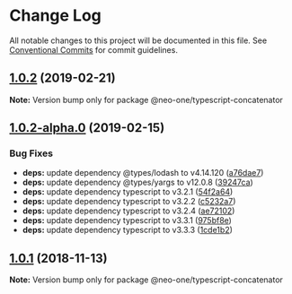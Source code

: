 # Change Log

All notable changes to this project will be documented in this file.
See [Conventional Commits](https://conventionalcommits.org) for commit guidelines.

## [1.0.2](https://github.com/neo-one-suite/neo-one/compare/@neo-one/typescript-concatenator@1.0.2-alpha.0...@neo-one/typescript-concatenator@1.0.2) (2019-02-21)

**Note:** Version bump only for package @neo-one/typescript-concatenator





## [1.0.2-alpha.0](https://github.com/neo-one-suite/neo-one/compare/@neo-one/typescript-concatenator@1.0.1...@neo-one/typescript-concatenator@1.0.2-alpha.0) (2019-02-15)


### Bug Fixes

* **deps:** update dependency @types/lodash to v4.14.120 ([a76dae7](https://github.com/neo-one-suite/neo-one/commit/a76dae7))
* **deps:** update dependency @types/yargs to v12.0.8 ([39247ca](https://github.com/neo-one-suite/neo-one/commit/39247ca))
* **deps:** update dependency typescript to v3.2.1 ([54f2a64](https://github.com/neo-one-suite/neo-one/commit/54f2a64))
* **deps:** update dependency typescript to v3.2.2 ([c5232a7](https://github.com/neo-one-suite/neo-one/commit/c5232a7))
* **deps:** update dependency typescript to v3.2.4 ([ae72102](https://github.com/neo-one-suite/neo-one/commit/ae72102))
* **deps:** update dependency typescript to v3.3.1 ([975bf8e](https://github.com/neo-one-suite/neo-one/commit/975bf8e))
* **deps:** update dependency typescript to v3.3.3 ([1cde1b2](https://github.com/neo-one-suite/neo-one/commit/1cde1b2))





## [1.0.1](https://github.com/neo-one-suite/neo-one/compare/@neo-one/typescript-concatenator@1.0.0...@neo-one/typescript-concatenator@1.0.1) (2018-11-13)

**Note:** Version bump only for package @neo-one/typescript-concatenator
